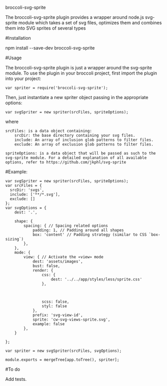 broccoli-svg-sprite

The broccoli-svg-sprite plugin provides a wrapper around node.js svg-sprite module which takes a set of svg files, optimizes them and combines them into SVG sprites of several types



#Installation

npm install --save-dev broccoli-svg-sprite


#Usage

The broccoli-svg-sprite plugin is just a wrapper around the svg-sprite module. To use the plugin in your broccoli project, first import the plugin into your project:


`var spriter = require('broccoli-svg-sprite');`


Then, just instantiate a new spriter object passing in the appropriate options:


`var svgSpriter = new spriter(srcFiles, spriteOptions);`


where

```
srcFiles: is a data object containing:
	srcDir: the base directory containing your svg files.
	include: An array of inclusion glob patterns to filter files.
	exclude: An array of exclusion glob patterns to filter files.

spriteOptions: is a data object that will be passed as such to the svg-sprite module. For a detailed explanation of all available options, refer to https://github.com/jkphl/svg-sprite
```


#Example:

```
var svgSpriter = new spriter(srcFiles, spriteOptions);
var srcFiles = {
  srcDir: 'svgs',
  include: ['**/*.svg'],
  exclude: []
};
var svgOptions = {
    dest: '.',

    shape: {
        spacing: { // Spacing related options
            padding: 1, // Padding around all shapes
            box: 'content' // Padding strategy (similar to CSS `box-sizing`)
        },
    },
    mode: {
        view: { // Activate the «view» mode
            dest: 'assets/images',
            bust: false,
            render: {
                css: {
                    dest: '../../app/styles/less/sprite.css'
                },



                scss: false,
                styl: false
            },
            prefix: 'svg-view-id',
            sprite: 'cw-svg-views-sprite.svg',
            example: false
        },
    }

};

var spriter = new svgSpriter(srcFiles, svgOptions);

module.exports = mergeTree[app.toTree(), spriter];
```


#To do

Add tests.


